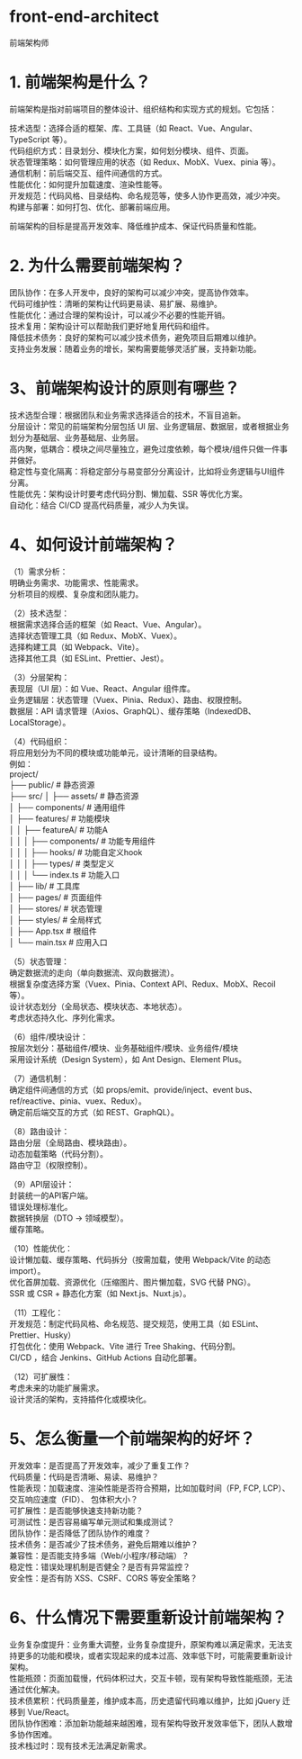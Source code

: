 # front-end-architect
前端架构师


# 1. 前端架构是什么？
前端架构是指对前端项目的整体设计、组织结构和实现方式的规划。它包括：  

​技术选型：选择合适的框架、库、工具链（如 React、Vue、Angular、TypeScript 等）。  
​代码组织方式：目录划分、模块化方案，如何划分模块、组件、页面。  
状态管理策略：如何管理应用的状态（如 Redux、MobX、Vuex、pinia 等）。  
​通信机制：前后端交互、组件间通信的方式。  
​性能优化：如何提升加载速度、渲染性能等。  
​开发规范：代码风格、目录结构、命名规范等，使多人协作更高效，减少冲突。  
​构建与部署：如何打包、优化、部署前端应用。  

前端架构的目标是提高开发效率、降低维护成本、保证代码质量和性能。  

# 2. 为什么需要前端架构？
​团队协作：在多人开发中，良好的架构可以减少冲突，提高协作效率。  
​代码可维护性：清晰的架构让代码更易读、易扩展、易维护。  
​性能优化：通过合理的架构设计，可以减少不必要的性能开销。  
​技术复用：架构设计可以帮助我们更好地复用代码和组件。  
​降低技术债务：良好的架构可以减少技术债务，避免项目后期难以维护。  
​支持业务发展：随着业务的增长，架构需要能够灵活扩展，支持新功能。  

# 3、前端架构设计的原则有哪些？
技术选型合理：根据团队和业务需求选择适合的技术，不盲目追新。  
分层设计：常见的前端架构分层包括 UI 层、业务逻辑层、数据层，或者根据业务划分为基础层、业务基础层、业务层。  
高内聚，低耦合：模块之间尽量独立，避免过度依赖，每个模块/组件只做一件事并做好。  
稳定性与变化隔离：将稳定部分与易变部分分离设计，比如将业务逻辑与UI组件分离。  
性能优先：架构设计时要考虑代码分割、懒加载、SSR 等优化方案。  
自动化：结合 CI/CD 提高代码质量，减少人为失误。  
 
# 4、如何设计前端架构？
（1）需求分析：  
明确业务需求、功能需求、性能需求。  
分析项目的规模、复杂度和团队能力。  

（2）技术选型：  
根据需求选择合适的框架（如 React、Vue、Angular）。  
选择状态管理工具（如 Redux、MobX、Vuex）。  
选择构建工具（如 Webpack、Vite）。  
选择其他工具（如 ESLint、Prettier、Jest）。  

（3）分层架构：  
表现层（UI 层）：如 Vue、React、Angular 组件库。  
业务逻辑层：状态管理（Vuex、Pinia、Redux）、路由、权限控制。  
数据层：API 请求管理（Axios、GraphQL）、缓存策略（IndexedDB、LocalStorage）。  
  
（4）代码组织：  
将应用划分为不同的模块或功能单元，设计清晰的目录结构。  
例如：  
project/  
├── public/                # 静态资源  
├── src/
│   ├── assets/            # 静态资源  
│   ├── components/        # 通用组件  
│   ├── features/          # 功能模块  
│   │   ├── featureA/      # 功能A  
│   │   │   ├── components/ # 功能专用组件  
│   │   │   ├── hooks/     # 功能自定义hook  
│   │   │   ├── types/     # 类型定义  
│   │   │   └── index.ts   # 功能入口  
│   ├── lib/               # 工具库  
│   ├── pages/             # 页面组件  
│   ├── stores/            # 状态管理  
│   ├── styles/            # 全局样式  
│   ├── App.tsx            # 根组件  
│   └── main.tsx           # 应用入口  

（5）状态管理：  
确定数据流的走向（单向数据流、双向数据流）。  
根据复杂度选择方案（Vuex、Pinia、Context API、Redux、MobX、Recoil等）。  
设计状态划分（全局状态、模块状态、本地状态）。  
考虑状态持久化、序列化需求。  

（6）组件/模块设计：  
按层次划分：基础组件/模块、业务基础组件/模块、业务组件/模块  
采用设计系统（Design System），如 Ant Design、Element Plus。  

（7）通信机制：  
确定组件间通信的方式（如 props/emit、provide/inject、event bus、ref/reactive、pinia、vuex、Redux）。  
确定前后端交互的方式（如 REST、GraphQL）。  

（8）路由设计：  
路由分层（全局路由、模块路由）。  
动态加载策略（代码分割）。  
路由守卫（权限控制）。  

（9）API层设计：  
封装统一的API客户端。  
错误处理标准化。  
数据转换层（DTO -> 领域模型）。  
缓存策略。  

（10）性能优化：  
设计懒加载、缓存策略、代码拆分（按需加载，使用 Webpack/Vite 的动态 import）。  
优化首屏加载、资源优化（压缩图片、图片懒加载，SVG 代替 PNG）。  
SSR 或 CSR + 静态化方案（如 Next.js、Nuxt.js）。  

（11）工程化：  
开发规范：制定代码风格、命名规范、提交规范，使用工具（如 ESLint、Prettier、Husky）  
打包优化：使用 Webpack、Vite 进行 Tree Shaking、代码分割。  
CI/CD ，结合 Jenkins、GitHub Actions 自动化部署。  

（12）​可扩展性：  
考虑未来的功能扩展需求。  
设计灵活的架构，支持插件化或模块化。  

# 5、怎么衡量一个前端架构的好坏？
开发效率：是否提高了开发效率，减少了重复工作？  
​代码质量：代码是否清晰、易读、易维护？  
​性能表现：加载速度、渲染性能是否符合预期，比如加载时间（FP, FCP, LCP）、 交互响应速度（FID）、 包体积大小？  
​可扩展性：是否能够快速支持新功能？  
​可测试性：是否容易编写单元测试和集成测试？  
​团队协作：是否降低了团队协作的难度？  
​技术债务：是否减少了技术债务，避免后期难以维护？  
兼容性：是否能支持多端（Web/小程序/移动端）？  
稳定性：错误处理机制是否健全？是否有异常监控？  
安全性：是否有防 XSS、CSRF、CORS 等安全策略？  

# 6、什么情况下需要重新设计前端架构？  
业务复杂度提升：业务重大调整，业务复杂度提升，原架构难以满足需求，无法支持更多的功能和模块，或者实现起来的成本过高、效率低下时，可能需要重新设计架构。  
性能瓶颈：页面加载慢，代码体积过大，交互卡顿，现有架构导致性能瓶颈，无法通过优化解决。  
技术债累积：代码质量差，维护成本高，历史遗留代码难以维护，比如 jQuery 迁移到 Vue/React。  
团队协作困难：添加新功能越来越困难，现有架构导致开发效率低下，团队人数增多协作困难。  
技术栈过时：现有技术无法满足新需求。  





